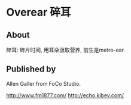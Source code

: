 Overear 碎耳
============

About
-----
碎耳: 碎片时间, 用耳朵汲取营养, 前生是metro-ear.

Published by
------------
Allen Galler from FoCo Studio.

http://www.fm1877.com/
http://echo.kibey.com/
